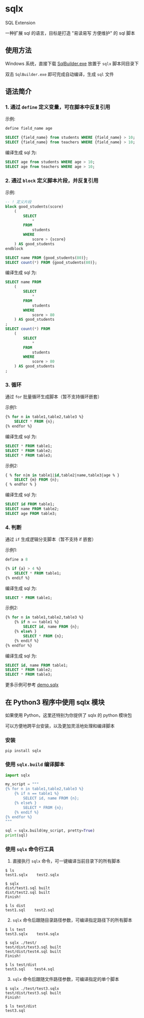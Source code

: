 # sqlx

SQL Extension

一种扩展 sql 的语言，目标是打造 "易读易写 方便维护" 的 sql 脚本


## 使用方法

Windows 系统，直接下载 [SqlBuilder.exe](https://github.com/taojy123/sqlx/releases) 放置于 `sqlx` 脚本同目录下

双击 `SqlBuilder.exe` 即可完成自动编译，生成 `sql` 文件


## 语法简介

### 1. 通过 `define` 定义变量，可在脚本中反复引用

示例:
```sql
define field_name age

SELECT {field_name} from students WHERE {field_name} > 10;
SELECT {field_name} from teachers WHERE {field_name} > 10;
```

编译生成 sql 为:
```sql
SELECT age from students WHERE age > 10;
SELECT age from teachers WHERE age > 10;
```


### 2. 通过 `block` 定义脚本片段，并反复引用

示例:
```sql
-- ! 定义片段
block good_students(score)
    (
        SELECT
            *
        FROM
            students
        WHERE
            score > {score}
    ) AS good_students
endblock

SELECT name FROM {good_students(80)};
SELECT count(*) FROM {good_students(80)};
```

编译生成 sql 为:
```sql
SELECT name FROM 
    (
        SELECT
            *
        FROM
            students
        WHERE
            score > 80
    ) AS good_students
;
SELECT count(*) FROM 
    (
        SELECT
            *
        FROM
            students
        WHERE
            score > 80
    ) AS good_students
;
```


### 3. 循环
通过 `for` 批量循环生成脚本（暂不支持循环嵌套）



示例1:
```sql
{% for n in table1,table2,table3 %}
    SELECT * FROM {n};
{% endfor %}
```

编译生成 sql 为:
```sql
SELECT * FROM table1;
SELECT * FROM table2;
SELECT * FROM table3;
```


示例2:
```sql
{ % for n|m in table1|id,table2|name,table3|age % }
    SELECT {m} FROM {n};
{ % endfor % }
```

编译生成 sql 为:
```sql
SELECT id FROM table1;
SELECT name FROM table2;
SELECT age FROM table3;
```


### 4. 判断
通过 `if` 生成逻辑分支脚本（暂不支持 if 嵌套）


示例1:
```sql
define a 8

{% if {a} > 4 %}
    SELECT * FROM table1;
{% endif %}
```

编译生成 sql 为:
```sql
SELECT * FROM table1;
```

示例2:
```sql
{% for n in table1,table2,table3 %}
    {% if n == table1 %}
        SELECT id, name FROM {n};
    {% else% }
        SELECT * FROM {n};
    {% endif %}
{% endfor %}
```

编译生成 sql 为:
```sql
SELECT id, name FROM table1;
SELECT * FROM table2;
SELECT * FROM table3;
```


更多示例可参考 [demo.sqlx](https://github.com/taojy123/sqlx/blob/master/demo.sqlx)



## 在 Python3 程序中使用 sqlx 模块

如果使用 Python，这里还特别为你提供了 sqlx 的 python 模块包

可以方便地跨平台安装，以及更加灵活地处理和编译脚本

### 安装
```
pip install sqlx
```

### 使用 `sqlx.build` 编译脚本
```python
import sqlx

my_script = """
{% for n in table1,table2,table3 %}
    {% if n == table1 %}
        SELECT id, name FROM {n};
    {% else% }
        SELECT * FROM {n};
    {% endif %}
{% endfor %}
"""

sql = sqlx.build(my_script, pretty=True)
print(sql)
```


### 使用 `sqlx` 命令行工具

1. 直接执行 `sqlx` 命令，可一键编译当前目录下的所有脚本
```
$ ls
test1.sqlx    test2.sqlx

$ sqlx
dist/test1.sql built
dist/test2.sql built
Finish!

$ ls dist
test1.sql    test2.sql
```


2. `sqlx` 命令后跟随目录路径参数，可编译指定路径下的所有脚本
```
$ ls test
test3.sqlx    test4.sqlx

$ sqlx ./test/
test/dist/test3.sql built
test/dist/test4.sql built
Finish!

$ ls test/dist
test3.sql    test4.sql
```


3. `sqlx` 命令后跟随文件路径参数，可编译指定的单个脚本
```
$ sqlx ./test/test3.sqlx
test/dist/test3.sql built
Finish!

$ ls test/dist
test3.sql
```


